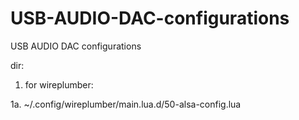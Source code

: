 # USB-AUDIO-DAC-configurations

USB AUDIO DAC configurations

dir:

1. for wireplumber:

1a. ~/.config/wireplumber/main.lua.d/50-alsa-config.lua

